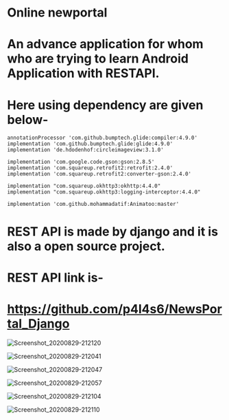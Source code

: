# Online newportal

# An advance application for whom who are trying to learn Android Application with RESTAPI.

# Here using dependency are given below-

    annotationProcessor 'com.github.bumptech.glide:compiler:4.9.0'
    implementation 'com.github.bumptech.glide:glide:4.9.0'
    implementation 'de.hdodenhof:circleimageview:3.1.0'

    implementation 'com.google.code.gson:gson:2.8.5'
    implementation 'com.squareup.retrofit2:retrofit:2.4.0'
    implementation 'com.squareup.retrofit2:converter-gson:2.4.0'

    implementation "com.squareup.okhttp3:okhttp:4.4.0"
    implementation "com.squareup.okhttp3:logging-interceptor:4.4.0"

    implementation 'com.github.mohammadatif:Animatoo:master'
   
# REST API is made by django and it is also a open source project.

# REST API link is-

# https://github.com/p4l4s6/NewsPortal_Django

   
![Screenshot_20200829-212120](https://user-images.githubusercontent.com/48132262/91640284-3cf85100-ea3e-11ea-8813-6aa8986f79c0.png)

![Screenshot_20200829-212041](https://user-images.githubusercontent.com/48132262/91640411-3e764900-ea3f-11ea-81d1-d40f4ce41661.png)

![Screenshot_20200829-212047](https://user-images.githubusercontent.com/48132262/91640417-42a26680-ea3f-11ea-9724-f4fd717d4f7b.png) 

![Screenshot_20200829-212057](https://user-images.githubusercontent.com/48132262/91640420-4504c080-ea3f-11ea-997c-fc4db74d5437.png)

![Screenshot_20200829-212104](https://user-images.githubusercontent.com/48132262/91640423-46ce8400-ea3f-11ea-8a32-a2fc204f2ce6.png)

![Screenshot_20200829-212110](https://user-images.githubusercontent.com/48132262/91640426-4930de00-ea3f-11ea-8503-6bd9f30a13c2.png)

